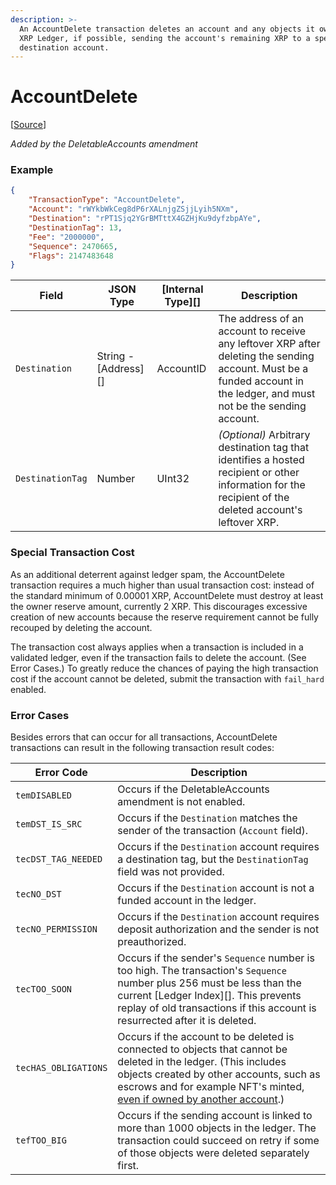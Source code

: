 ```yaml
---
description: >-
  An AccountDelete transaction deletes an account and any objects it owns in the
  XRP Ledger, if possible, sending the account's remaining XRP to a specified
  destination account.
---
```


# AccountDelete

\[[Source](https://github.com/Xahau/xahaud/blob/dev/src/ripple/app/tx/impl/DeleteAccount.cpp)]

_Added by the DeletableAccounts amendment_

### Example

```json
{
    "TransactionType": "AccountDelete",
    "Account": "rWYkbWkCeg8dP6rXALnjgZSjjLyih5NXm",
    "Destination": "rPT1Sjq2YGrBMTttX4GZHjKu9dyfzbpAYe",
    "DestinationTag": 13,
    "Fee": "2000000",
    "Sequence": 2470665,
    "Flags": 2147483648
}
```

| Field            | JSON Type              | \[Internal Type]\[] | Description                                                                                                                                                            |
| ---------------- | ---------------------- | ------------------- | ---------------------------------------------------------------------------------------------------------------------------------------------------------------------- |
| `Destination`    | String - \[Address]\[] | AccountID           | The address of an account to receive any leftover XRP after deleting the sending account. Must be a funded account in the ledger, and must not be the sending account. |
| `DestinationTag` | Number                 | UInt32              | _(Optional)_ Arbitrary destination tag that identifies a hosted recipient or other information for the recipient of the deleted account's leftover XRP.                |

### Special Transaction Cost

As an additional deterrent against ledger spam, the AccountDelete transaction requires a much higher than usual transaction cost: instead of the standard minimum of 0.00001 XRP, AccountDelete must destroy at least the owner reserve amount, currently 2 XRP. This discourages excessive creation of new accounts because the reserve requirement cannot be fully recouped by deleting the account.

The transaction cost always applies when a transaction is included in a validated ledger, even if the transaction fails to delete the account. (See Error Cases.) To greatly reduce the chances of paying the high transaction cost if the account cannot be deleted, submit the transaction with `fail_hard` enabled.

### Error Cases

Besides errors that can occur for all transactions, AccountDelete transactions can result in the following transaction result codes:

| Error Code           | Description                                                                                                                                                                                                                                                                                                                         |
| -------------------- | ----------------------------------------------------------------------------------------------------------------------------------------------------------------------------------------------------------------------------------------------------------------------------------------------------------------------------------- |
| `temDISABLED`        | Occurs if the DeletableAccounts amendment is not enabled.                                                                                                                                                                                                                                                                           |
| `temDST_IS_SRC`      | Occurs if the `Destination` matches the sender of the transaction (`Account` field).                                                                                                                                                                                                                                                |
| `tecDST_TAG_NEEDED`  | Occurs if the `Destination` account requires a destination tag, but the `DestinationTag` field was not provided.                                                                                                                                                                                                                    |
| `tecNO_DST`          | Occurs if the `Destination` account is not a funded account in the ledger.                                                                                                                                                                                                                                                          |
| `tecNO_PERMISSION`   | Occurs if the `Destination` account requires deposit authorization and the sender is not preauthorized.                                                                                                                                                                                                                             |
| `tecTOO_SOON`        | Occurs if the sender's `Sequence` number is too high. The transaction's `Sequence` number plus 256 must be less than the current \[Ledger Index]\[]. This prevents replay of old transactions if this account is resurrected after it is deleted.                                                                                   |
| `tecHAS_OBLIGATIONS` | Occurs if the account to be deleted is connected to objects that cannot be deleted in the ledger. (This includes objects created by other accounts, such as escrows and for example NFT's minted, [even if owned by another account](https://github.com/XRPLF/rippled/blob/develop/src/ripple/app/tx/impl/DeleteAccount.cpp#L197).) |
| `tefTOO_BIG`         | Occurs if the sending account is linked to more than 1000 objects in the ledger. The transaction could succeed on retry if some of those objects were deleted separately first.                                                                                                                                                     |

